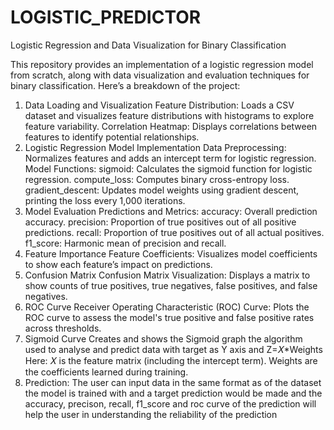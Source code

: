 # LOGISTIC_PREDICTOR
 
Logistic Regression and Data Visualization for Binary Classification

This repository provides an implementation of a logistic regression model from scratch, along with data visualization and evaluation techniques for binary classification. Here’s a breakdown of the project:

1. Data Loading and Visualization
Feature Distribution: Loads a CSV dataset and visualizes feature distributions with histograms to explore feature variability.
Correlation Heatmap: Displays correlations between features to identify potential relationships.
2. Logistic Regression Model Implementation
Data Preprocessing: Normalizes features and adds an intercept term for logistic regression.
Model Functions:
sigmoid: Calculates the sigmoid function for logistic regression.
compute_loss: Computes binary cross-entropy loss.
gradient_descent: Updates model weights using gradient descent, printing the loss every 1,000 iterations.
3. Model Evaluation
Predictions and Metrics:
accuracy: Overall prediction accuracy.
precision: Proportion of true positives out of all positive predictions.
recall: Proportion of true positives out of all actual positives.
f1_score: Harmonic mean of precision and recall.
4. Feature Importance
Feature Coefficients: Visualizes model coefficients to show each feature’s impact on predictions.
5. Confusion Matrix
Confusion Matrix Visualization: Displays a matrix to show counts of true positives, true negatives, false positives, and false negatives.
6. ROC Curve
Receiver Operating Characteristic (ROC) Curve: Plots the ROC curve to assess the model's true positive and false positive rates across thresholds.
7. Sigmoid Curve
Creates and shows the Sigmoid graph the algorithm used to analyse and predict data with target as Y axis and Z=𝑋*Weights
Here:
𝑋 is the feature matrix (including the intercept term).
Weights are the coefficients learned during training.   
9. Prediction:
The user can input data in the same format as of the dataset the model is trained with and a target prediction would be made and the accuracy, precison, recall, f1_score and roc curve of the prediction will help the user in understanding the reliability of the prediction
